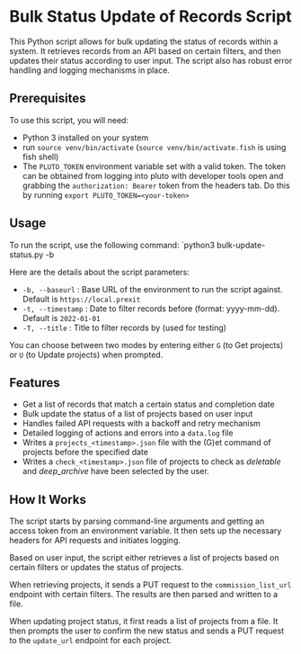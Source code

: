 # Bulk Status Update of Records Script

This Python script allows for bulk updating the status of records within a system. It retrieves records from an API based on certain filters, and then updates their status according to user input. The script also has robust error handling and logging mechanisms in place.

## Prerequisites

To use this script, you will need:
- Python 3 installed on your system
- run `source venv/bin/activate` (`source venv/bin/activate.fish` is using fish shell)
- The `PLUTO_TOKEN` environment variable set with a valid token. The token can be obtained from logging into pluto with developer tools open and grabbing the `authorization: Bearer` token from the headers tab. Do this by running `export PLUTO_TOKEN=<your-token>`

## Usage

To run the script, use the following command:
`python3 bulk-update-status.py -b <baseurl>

Here are the details about the script parameters:

- `-b, --baseurl` : Base URL of the environment to run the script against. Default is `https://local.prexit`
- `-t, --timestamp` : Date to filter records before (format: yyyy-mm-dd). Default is `2022-01-01`
- `-T, --title` : Title to filter records by (used for testing)

You can choose between two modes by entering either `G` (to Get projects) or `U` (to Update projects) when prompted.

## Features

- Get a list of records that match a certain status and completion date
- Bulk update the status of a list of projects based on user input
- Handles failed API requests with a backoff and retry mechanism
- Detailed logging of actions and errors into a `data.log` file
- Writes a `projects_<timestamp>.json` file with the (G)et command of projects before the specified date
- Writes a `check_<timestamp>.json` file of projects to check as _deletable_ and _deep_archive_ have been selected by the user.

## How It Works

The script starts by parsing command-line arguments and getting an access token from an environment variable. It then sets up the necessary headers for API requests and initiates logging.

Based on user input, the script either retrieves a list of projects based on certain filters or updates the status of projects.

When retrieving projects, it sends a PUT request to the `commission_list_url` endpoint with certain filters. The results are then parsed and written to a file.

When updating project status, it first reads a list of projects from a file. It then prompts the user to confirm the new status and sends a PUT request to the `update_url` endpoint for each project.
